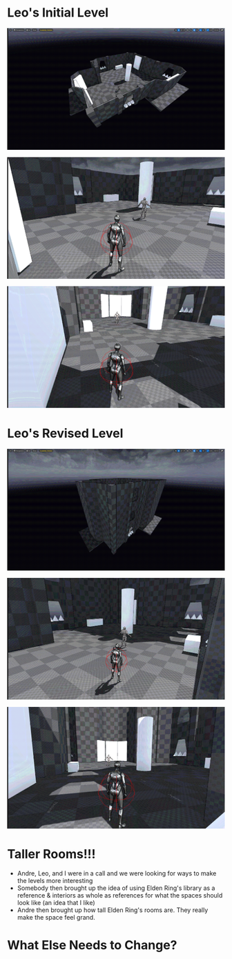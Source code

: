
# Leo's Initial Level

![](<../../../../_Meta/Attachments/Pasted image 20250522151047.png>)

![](<../../../../_Meta/Attachments/Pasted image 20250522151156.png>)

![](<../../../../_Meta/Attachments/Pasted image 20250522151216.png>)

# Leo's Revised Level

![](<../../../../_Meta/Attachments/Pasted image 20250522151302.png>)

![](<../../../../_Meta/Attachments/Pasted image 20250522151433.png>)

![](<../../../../_Meta/Attachments/Pasted image 20250522151446.png>)

# Taller Rooms!!!

- Andre, Leo, and I were in a call and we were looking for ways to make the levels more interesting
- Somebody then brought up the idea of using Elden Ring's library as a reference & interiors as whole as references for what the spaces should look like (an idea that I like)
- Andre then brought up how tall Elden Ring's rooms are. They really make the space feel grand.
# What Else Needs to Change?
